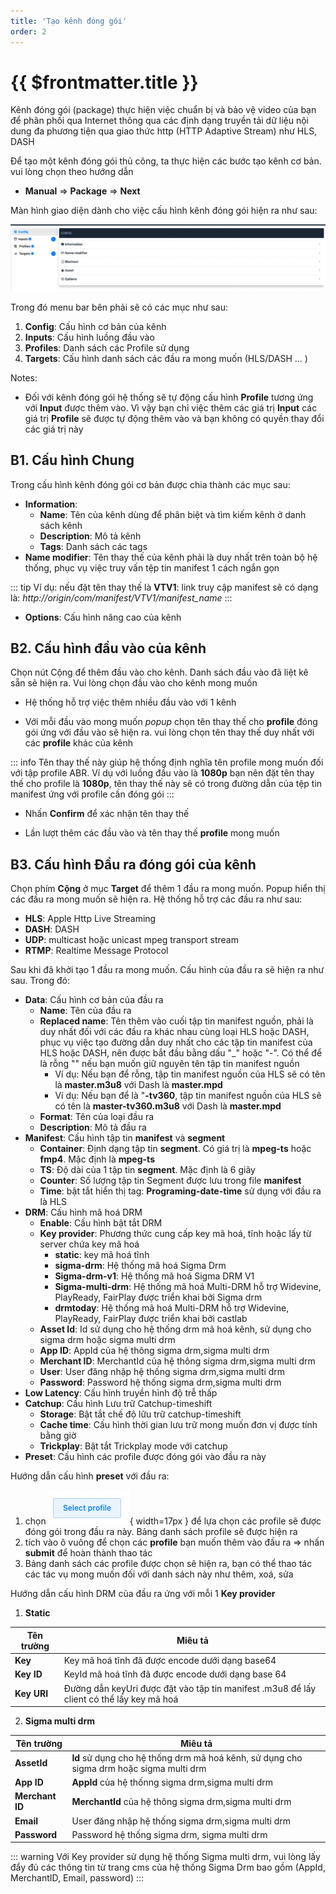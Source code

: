 ```yaml
---
title: 'Tạo kênh đóng gói'
order: 2
---
```


# {{ $frontmatter.title }}


Kênh đóng gói (package) thực hiện việc chuẩn bị và bảo vệ video của bạn để phân phối qua Internet thông qua các định dạng truyền tải dữ liệu nội dung đa phương tiện qua giao thức http (HTTP Adaptive Stream) như HLS, DASH

Để tạo một kênh đóng gói thủ công, ta thực hiện các bước tạo kênh cơ bản. vui lòng chọn theo hướng dẫn 

- **Manual** => **Package** => **Next**

Màn hình giao diện dành cho việc cấu hình kênh đóng gói hiện ra như sau: 

![Tạo kênh đóng gói thủ công](../images/um-create-channel/um-create-package-channel-1.png)



Trong đó menu bar bên phải sẽ có các mục như sau: 

1. **Config**: Cấu hình cơ bản của kênh
2. **Inputs**: Cấu hình luồng đầu vào
3. **Profiles**: Danh sách các Profile sử dụng
4. **Targets**: Cấu hình danh sách các đầu ra mong muốn (HLS/DASH ... )


Notes: 

* Đối với kênh đóng gói hệ thống sẽ tự động cấu hình **Profile** tương ứng với **Input** được thêm vào. Vì vậy bạn chỉ việc thêm các giá trị **Input** các giá trị **Profile** sẽ được tự động thêm vào và bạn không có quyền thay đổi các giá trị này


## B1. Cấu hình Chung 

Trong cấu hình kênh đóng gói cơ bản được chia thành các mục sau: 
- **Information**:
    - **Name**: Tên của kênh dùng để phân biệt và tìm kiếm kênh ở danh sách kênh
    - **Description**: Mô tả kênh
    - **Tags**: Danh sách các tags 
- **Name modifier**: Tên thay thế của kênh phải là duy nhất trên toàn bộ hệ thống, phục vụ việc truy vấn tệp tin manifest 1 cách ngắn gọn

::: tip
Ví dụ: nếu đặt tên thay thế là **VTV1**: link truy cập manifest sẽ có dạng là: *http://origin/com/manifest/VTV1/manifest_name*
:::

- **Options**: Cấu hình nâng cao của kênh

## B2. Cấu hình đầu vào của kênh

Chọn nút Cộng để thêm đầu vào cho kênh. Danh sách đầu vào đã liệt kê sẵn sẽ hiện ra. Vui lòng chọn đầu vào cho kênh mong muốn

* Hệ thống hỗ trợ việc thêm nhiều đầu vào với 1 kênh 

* Với mỗi đầu vào mong muốn *popup* chọn tên thay thế cho **profile** đóng gói ứng với đầu vào sẽ hiện ra. vui lòng chọn tên thay thế duy nhất với các **profile** khác của kênh
  

::: info
Tên thay thế này giúp hệ thống định nghĩa tên profile mong muốn đối với tập profile ABR. Ví dụ với luồng đầu vào là **1080p** bạn nên đặt tên thay thế cho profile là **1080p**, tên thay thế này sẽ có trong đường dẫn của tệp tin manifest ứng với profile cần đóng gói
:::
    

* Nhấn **Confirm** để xác nhận tên thay thế

* Lần lượt thêm các đầu vào và tên thay thế **profile** mong muốn


## B3. Cấu hình Đầu ra đóng gói  của kênh

Chọn phím **Cộng** ở mục **Target** để thêm 1 đầu ra mong muốn. Popup hiển thị các đầu ra mong muốn sẽ hiện ra. Hệ thống hỗ trợ các đầu ra như sau: 

* **HLS**: Apple Http Live Streaming
* **DASH**: DASH
* **UDP**: multicast hoặc unicast mpeg transport stream
* **RTMP**: Realtime Message Protocol

Sau khi đã khởi tạo 1 đầu ra mong muốn. Cấu hình của đầu ra sẽ hiện ra như sau. Trong đó: 

* **Data**: Cấu hình cơ bản của đầu ra
    * **Name**: Tên của đầu ra
    * **Replaced name**: Tên thêm vào cuối tập tin manifest nguồn, phải là duy nhất đối với các đầu ra khác nhau cùng loại HLS hoặc DASH, phục vụ việc tạo đường dẫn duy nhất cho các tập tin manifest của HLS hoặc DASH, nên được bắt đầu bằng dấu "_" hoặc "-". Có thể để là rỗng "" nếu bạn muốn giữ nguyên tên tập tin manifest nguồn
        * Ví dụ: Nếu bạn để rỗng, tập tin manifest nguồn của HLS sẽ có tên là **master.m3u8** với Dash là **master.mpd**
        * Ví dụ: Nếu bạn để là "**-tv360**, tập tin manifest nguồn của HLS sẽ có tên là **master-tv360.m3u8** với Dash là **master.mpd**
    * **Format**: Tên của loại đầu ra
    * **Description**: Mô tả đầu ra
* **Manifest**: Cấu hình tập tin **manifest** và **segment**
    * **Container**: Định dạng tập tin **segment**. Có giá trị là **mpeg-ts** hoặc **fmp4**. Mặc định là **mpeg-ts**
    * **TS**: Độ dài của 1 tập tin **segment**. Mặc định là 6 giây
    * **Counter**: Số lượng tập tin Segment được lưu trong file **manifest**
    * **Time**: bật tắt hiển thị tag: **Programing-date-time**  sử dụng với đầu ra là HLS
* **DRM**: Cấu hình mã hoá DRM
    * **Enable**: Cấu hình bật tắt DRM
    * **Key provider**: Phương thức cung cấp key mã hoá, tĩnh hoặc lấy từ server chứa key mã hoá
        * **static**: key mã hoá tĩnh
        * **sigma-drm**: Hệ thống mã hoá Sigma Drm
        * **Sigma-drm-v1**: Hệ thống mã hoá Sigma DRM V1
        * **Sigma-multi-drm**: Hệ thống mã hoá Multi-DRM hỗ trợ Widevine, PlayReady, FairPlay được triển khai bởi Sigma drm
        * **drmtoday**: Hệ thống mã hoá Multi-DRM hỗ trợ Widevine, PlayReady, FairPlay được triển khai bởi castlab
    * **Asset Id**: Id sử dụng cho hệ thống drm mã hoá kênh, sử dụng cho sigma drm hoặc sigma multi drm
    * **App ID**: AppId của hệ thông sigma drm,sigma multi drm
    * **Merchant ID**: MerchantId của hệ thông sigma drm,sigma multi drm
    * **User**: User đăng nhập hệ thống sigma drm,sigma multi drm
    * **Password**: Password hệ thống sigma drm,sigma multi drm
* **Low Latency**: Cấu hình truyền hình độ trễ thấp
* **Catchup**: Cấu hình Lưu trữ Catchup-timeshift
    * **Storage**: Bật tắt chế độ lữu trữ catchup-timeshift
    * **Cache time**: Cấu hình thời gian lưu trữ mong muốn đơn vị được tính bằng giờ
    * **Trickplay**: Bật tắt Trickplay mode với catchup
* **Preset**: Cấu hình các profile được đóng gói vào đầu ra này


Hướng dẫn cấu hình **preset** với đầu ra: 

1. chọn ![select profile](../images/um-create-channel/um-select-profile.png){ width=17px } để lựa chọn các profile sẽ được đóng gói trong đầu ra này. Bảng danh sách profile sẽ được hiện ra
2. tích vào ô vuông để chọn các **profile** bạn muốn thêm vào đầu ra => nhấn **submit** để hoàn thành thao tác
3. Bảng danh sách các profile được chọn sẽ hiện ra, bạn có thể thao tác các tác vụ mong muốn đối với danh sách này như thêm, xoá, sửa



Hướng dẫn cấu hình DRM của đầu ra ứng với mỗi 1 **Key provider**


1. **Static**

| Tên trường  | Miêu tả                                                      |
| ----------- | ------------------------------------------------------------ |
| **Key**     | Key mã hoá tĩnh đã được encode dưới dạng base64              |
| **Key ID**  | KeyId mã hoá tĩnh đã được encode dưới dạng base 64           |
| **Key URI** | Đường dẫn keyUri được đặt vào tập tin manifest .m3u8 để lấy client có thể lấy key mã hoá |


2. **Sigma multi drm**

| Tên trường      | Miêu tả                                                      |
| --------------- | ------------------------------------------------------------ |
| **AssetId**     | **Id** sử dụng cho hệ thống drm mã hoá kênh, sử dụng cho sigma drm hoặc sigma multi drm |
| **App ID**      | **AppId** của hệ thốnng sigma drm,sigma multi drm            |
| **Merchant ID** | **MerchantId** của hệ thông sigma drm,sigma multi drm        |
| **Email**       | User đăng nhập hệ thống sigma drm,sigma multi drm            |
| **Password**    | Password hệ thống sigma drm, sigma multi drm                 |


::: warning
Với Key provider sử dụng hệ thống Sigma multi drm, vui lòng lấy đẩy đủ các thông tin từ trang cms của hệ thống Sigma Drm bao gồm (AppId, MerchantID, Email, password)
:::



